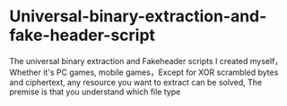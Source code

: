 # Universal-binary-extraction-and-fake-header-script
The universal binary extraction and Fakeheader scripts I created myself，Whether it's PC games, mobile games，Except for XOR scrambled bytes and ciphertext, any resource you want to extract can be solved, The premise is that you understand which file type
